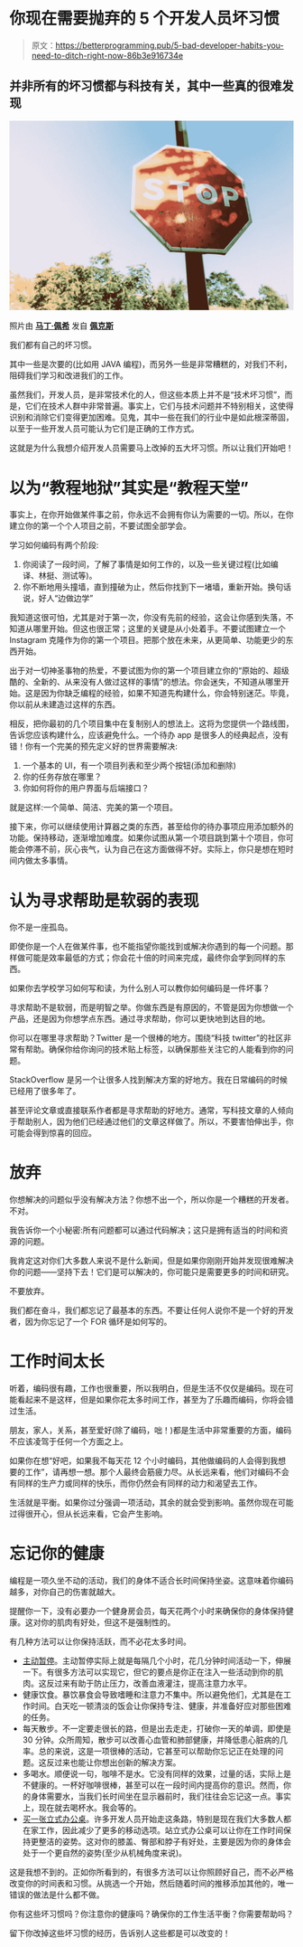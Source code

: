 # 你现在需要抛弃的 5 个开发人员坏习惯

> 原文：<https://betterprogramming.pub/5-bad-developer-habits-you-need-to-ditch-right-now-86b3e916734e>

## 并非所有的坏习惯都与科技有关，其中一些真的很难发现

![](img/fd5c42b791b53eac691805e1070a4ec4.png)

照片由 [**马丁·佩希**](https://www.pexels.com/@martinpechy?utm_content=attributionCopyText&utm_medium=referral&utm_source=pexels) 发自 [**佩克斯**](https://www.pexels.com/photo/red-stop-signage-under-clear-blue-sky-1292296/?utm_content=attributionCopyText&utm_medium=referral&utm_source=pexels)

我们都有自己的坏习惯。

其中一些是次要的(比如用 JAVA 编程)，而另外一些是非常糟糕的，对我们不利，阻碍我们学习和改进我们的工作。

虽然我们，开发人员，是非常技术化的人，但这些本质上并不是“技术坏习惯”，而是，它们在技术人群中非常普遍。事实上，它们与技术问题并不特别相关，这使得识别和消除它们变得更加困难。见鬼，其中一些在我们的行业中是如此根深蒂固，以至于一些开发人员可能认为它们是正确的工作方式。

这就是为什么我想介绍开发人员需要马上改掉的五大坏习惯。所以让我们开始吧！

# 以为“教程地狱”其实是“教程天堂”

事实上，在你开始做某件事之前，你永远不会拥有你认为需要的一切。所以，在你建立你的第一个个人项目之前，不要试图全部学会。

学习如何编码有两个阶段:

1.  你阅读了一段时间，了解了事情是如何工作的，以及一些关键过程(比如编译、林挺、测试等)。
2.  你不断地用头撞墙，直到撞破为止，然后你找到下一堵墙，重新开始。换句话说，好人“边做边学”

我知道这很可怕，尤其是对于第一次，你没有先前的经验，这会让你感到失落，不知道从哪里开始。但这也很正常；这里的关键是从小处着手。不要试图建立一个 Instagram 克隆作为你的第一个项目。把那个放在未来，从更简单、功能更少的东西开始。

出于对一切神圣事物的热爱，不要试图为你的第一个项目建立你的“原始的、超级酷的、全新的、从来没有人做过这样的事情”的想法。你会迷失，不知道从哪里开始。这是因为你缺乏编程的经验，如果不知道先构建什么，你会特别迷茫。毕竟，你以前从未建造过这样的东西。

相反，把你最初的几个项目集中在复制别人的想法上。这将为您提供一个路线图，告诉您应该构建什么，应该避免什么。一个待办 app 是很多人的经典起点，没有错！你有一个完美的预先定义好的世界需要解决:

1.  一个基本的 UI，有一个项目列表和至少两个按钮(添加和删除)
2.  你的任务存放在哪里？
3.  你如何将你的用户界面与后端接口？

就是这样:一个简单、简洁、完美的第一个项目。

接下来，你可以继续使用计算器之类的东西，甚至给你的待办事项应用添加额外的功能。保持移动，逐渐增加难度。如果你试图从第一个项目跳到第十个项目，你可能会停滞不前，灰心丧气，认为自己在这方面做得不好。实际上，你只是想在短时间内做太多事情。

# 认为寻求帮助是软弱的表现

你不是一座孤岛。

即使你是一个人在做某件事，也不能指望你能找到或解决你遇到的每一个问题。那样做可能是效率最低的方式；你会花十倍的时间来完成，最终你会学到同样的东西。

如果你去学校学习如何写和读，为什么别人可以教你如何编码是一件坏事？

寻求帮助不是软弱，而是明智之举。你做东西是有原因的，不管是因为你想做一个产品，还是因为你想学点东西。通过寻求帮助，你可以更快地到达目的地。

你可以在哪里寻求帮助？Twitter 是一个很棒的地方。围绕“科技 twitter”的社区非常有帮助。确保你给你询问的技术贴上标签，以确保那些关注它的人能看到你的问题。

StackOverflow 是另一个让很多人找到解决方案的好地方。我在日常编码的时候已经用了很多年了。

甚至评论文章或直接联系作者都是寻求帮助的好地方。通常，写科技文章的人倾向于帮助别人，因为他们已经通过他们的文章这样做了。所以，不要害怕伸出手，你可能会得到惊喜的回应。

# 放弃

你想解决的问题似乎没有解决方法？你想不出一个，所以你是一个糟糕的开发者。不对。

我告诉你一个小秘密:所有问题都可以通过代码解决；这只是拥有适当的时间和资源的问题。

我肯定这对你们大多数人来说不是什么新闻，但是如果你刚刚开始并发现很难解决你的问题——坚持下去！它们是可以解决的，你可能只是需要更多的时间和研究。

不要放弃。

我们都在奋斗，我们都忘记了最基本的东西。不要让任何人说你不是一个好的开发者，因为你忘记了一个 FOR 循环是如何写的。

# 工作时间太长

听着，编码很有趣，工作也很重要，所以我明白，但是生活不仅仅是编码。现在可能看起来不是这样，但是如果你花太多时间工作，甚至为了乐趣而编码，你将会错过生活。

朋友，家人，关系，甚至爱好(除了编码，咄！)都是生活中非常重要的方面，编码不应该凌驾于任何一个方面之上。

如果你在想“好吧，如果我不每天花 12 个小时编码，其他做编码的人会得到我想要的工作”，请再想一想。那个人最终会筋疲力尽。从长远来看，他们对编码不会有同样的生产力或同样的快乐，而你仍然会有同样的动力和渴望去工作。

生活就是平衡。如果你过分强调一项活动，其余的就会受到影响。虽然你现在可能过得很开心，但从长远来看，它会产生影响。

# 忘记你的健康

编程是一项久坐不动的活动，我们的身体不适合长时间保持坐姿。这意味着你编码越多，对你自己的伤害就越大。

提醒你一下，没有必要办一个健身房会员，每天花两个小时来确保你的身体保持健康。这对你的肌肉有好处，但这不是强制性的。

有几种方法可以让你保持活跃，而不必花太多时间。

*   [主动暂停](https://jasonhanoldhr.com/human-resources-advice-importance-active-pauses/)。主动暂停实际上就是每隔几个小时，花几分钟时间活动一下，伸展一下。有很多方法可以实现它，但它的要点是你正在注入一些活动到你的肌肉。这反过来有助于防止压力，改善血液灌注，提高注意力水平。
*   健康饮食。暴饮暴食会导致嗜睡和注意力不集中。所以避免他们，尤其是在工作时间。白天吃一顿清淡的饭会让你保持专注、健康，并准备好应对那些困难的任务。
*   每天散步。不一定要走很长的路，但是出去走走，打破你一天的单调，即使是 30 分钟。众所周知，散步可以改善心血管和肺部健康，并降低患心脏病的几率。总的来说，这是一项很棒的活动，它甚至可以帮助你忘记正在处理的问题。这反过来也能让你想出创新的解决方案。
*   多喝水。顺便说一句，咖啡不是水。它没有同样的效果，过量的话，实际上是不健康的。一杯好咖啡很棒，甚至可以在一段时间内提高你的意识。然而，你的身体需要水，当我们长时间坐在显示器前时，我们往往会忘记这一点。事实上，现在就去喝杯水。我会等的。
*   [买一张立式办公桌](https://www.healthline.com/nutrition/7-benefits-of-a-standing-desk)。许多开发人员开始走这条路，特别是现在我们大多数人都在家工作，因此减少了更多的移动选项。站立式办公桌可以让你在工作时间保持更整洁的姿势。这对你的膝盖、臀部和脖子有好处，主要是因为你的身体会处于一个更自然的姿势(至少从机械角度来说)。

这是我想不到的。正如你所看到的，有很多方法可以让你照顾好自己，而不必严格改变你的时间表和习惯。从挑选一个开始，然后随着时间的推移添加其他的，唯一错误的做法是什么都不做。

你有这些坏习惯吗？你注意你的健康吗？确保你的工作生活平衡？你需要帮助吗？

留下你改掉这些坏习惯的经历，告诉别人这些都是可以改变的！